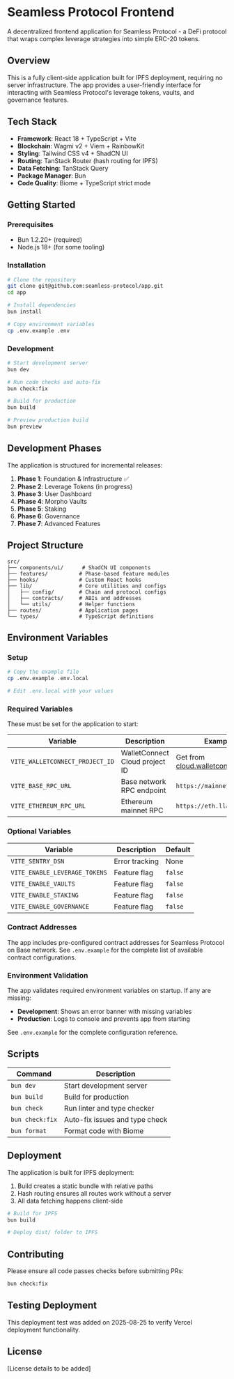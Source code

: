 # Seamless Protocol Frontend

A decentralized frontend application for Seamless Protocol - a DeFi protocol that wraps complex leverage strategies into simple ERC-20 tokens.

## Overview

This is a fully client-side application built for IPFS deployment, requiring no server infrastructure. The app provides a user-friendly interface for interacting with Seamless Protocol's leverage tokens, vaults, and governance features.

## Tech Stack

- **Framework**: React 18 + TypeScript + Vite
- **Blockchain**: Wagmi v2 + Viem + RainbowKit
- **Styling**: Tailwind CSS v4 + ShadCN UI
- **Routing**: TanStack Router (hash routing for IPFS)
- **Data Fetching**: TanStack Query
- **Package Manager**: Bun
- **Code Quality**: Biome + TypeScript strict mode

## Getting Started

### Prerequisites

- Bun 1.2.20+ (required)
- Node.js 18+ (for some tooling)

### Installation

```bash
# Clone the repository
git clone git@github.com:seamless-protocol/app.git
cd app

# Install dependencies
bun install

# Copy environment variables
cp .env.example .env
```

### Development

```bash
# Start development server
bun dev

# Run code checks and auto-fix
bun check:fix

# Build for production
bun build

# Preview production build
bun preview
```

## Development Phases

The application is structured for incremental releases:

1. **Phase 1**: Foundation & Infrastructure ✅
2. **Phase 2**: Leverage Tokens (in progress)
3. **Phase 3**: User Dashboard
4. **Phase 4**: Morpho Vaults
5. **Phase 5**: Staking
6. **Phase 6**: Governance
7. **Phase 7**: Advanced Features

## Project Structure

```
src/
├── components/ui/      # ShadCN UI components
├── features/          # Phase-based feature modules
├── hooks/             # Custom React hooks
├── lib/               # Core utilities and configs
│   ├── config/        # Chain and protocol configs
│   ├── contracts/     # ABIs and addresses
│   └── utils/         # Helper functions
├── routes/            # Application pages
└── types/             # TypeScript definitions
```

## Environment Variables

### Setup

```bash
# Copy the example file
cp .env.example .env.local

# Edit .env.local with your values
```

### Required Variables

These must be set for the application to start:

| Variable | Description | Example |
|----------|-------------|---------|
| `VITE_WALLETCONNECT_PROJECT_ID` | WalletConnect Cloud project ID | Get from [cloud.walletconnect.com](https://cloud.walletconnect.com/) |
| `VITE_BASE_RPC_URL` | Base network RPC endpoint | `https://mainnet.base.org` |
| `VITE_ETHEREUM_RPC_URL` | Ethereum mainnet RPC | `https://eth.llamarpc.com` |

### Optional Variables

| Variable | Description | Default |
|----------|-------------|---------|
| `VITE_SENTRY_DSN` | Error tracking | None |
| `VITE_ENABLE_LEVERAGE_TOKENS` | Feature flag | `false` |
| `VITE_ENABLE_VAULTS` | Feature flag | `false` |
| `VITE_ENABLE_STAKING` | Feature flag | `false` |
| `VITE_ENABLE_GOVERNANCE` | Feature flag | `false` |

### Contract Addresses

The app includes pre-configured contract addresses for Seamless Protocol on Base network. See `.env.example` for the complete list of available contract configurations.

### Environment Validation

The app validates required environment variables on startup. If any are missing:
- **Development**: Shows an error banner with missing variables
- **Production**: Logs to console and prevents app from starting

See `.env.example` for the complete configuration reference.

## Scripts

| Command | Description |
|---------|-------------|
| `bun dev` | Start development server |
| `bun build` | Build for production |
| `bun check` | Run linter and type checker |
| `bun check:fix` | Auto-fix issues and type check |
| `bun format` | Format code with Biome |

## Deployment

The application is built for IPFS deployment:

1. Build creates a static bundle with relative paths
2. Hash routing ensures all routes work without a server
3. All data fetching happens client-side

```bash
# Build for IPFS
bun build

# Deploy dist/ folder to IPFS
```

## Contributing

Please ensure all code passes checks before submitting PRs:

```bash
bun check:fix
```

## Testing Deployment

This deployment test was added on 2025-08-25 to verify Vercel deployment functionality.

## License

[License details to be added]